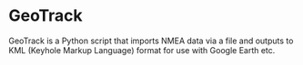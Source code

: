 # GeoTrack
GeoTrack is a Python script that imports NMEA data via a file and outputs to KML (Keyhole Markup Language) format for use with Google Earth etc.
